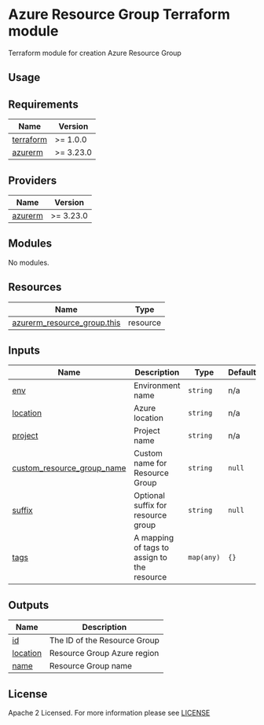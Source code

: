 # Azure Resource Group Terraform module
Terraform module for creation Azure Resource Group

## Usage

<!-- BEGIN_TF_DOCS -->
## Requirements

| Name                                                                      | Version   |
| ------------------------------------------------------------------------- | --------- |
| <a name="requirement_terraform"></a> [terraform](#requirement\_terraform) | >= 1.0.0  |
| <a name="requirement_azurerm"></a> [azurerm](#requirement\_azurerm)       | >= 3.23.0 |

## Providers

| Name                                                          | Version   |
| ------------------------------------------------------------- | --------- |
| <a name="provider_azurerm"></a> [azurerm](#provider\_azurerm) | >= 3.23.0 |

## Modules

No modules.

## Resources

| Name                                                                                                                          | Type     |
| ----------------------------------------------------------------------------------------------------------------------------- | -------- |
| [azurerm_resource_group.this](https://registry.terraform.io/providers/hashicorp/azurerm/latest/docs/resources/resource_group) | resource |

## Inputs

| Name                                                                                                                   | Description                                 | Type       | Default | Required |
| ---------------------------------------------------------------------------------------------------------------------- | ------------------------------------------- | ---------- | ------- | :------: |
| <a name="input_env"></a> [env](#input\_env)                                                                            | Environment name                            | `string`   | n/a     |   yes    |
| <a name="input_location"></a> [location](#input\_location)                                                             | Azure location                              | `string`   | n/a     |   yes    |
| <a name="input_project"></a> [project](#input\_project)                                                                | Project name                                | `string`   | n/a     |   yes    |
| <a name="input_custom_resource_group_name"></a> [custom\_resource\_group\_name](#input\_custom\_resource\_group\_name) | Custom name for Resource Group              | `string`   | `null`  |    no    |
| <a name="input_suffix"></a> [suffix](#input\_suffix)                                                                   | Optional suffix for resource group          | `string`   | `null`  |    no    |
| <a name="input_tags"></a> [tags](#input\_tags)                                                                         | A mapping of tags to assign to the resource | `map(any)` | `{}`    |    no    |

## Outputs

| Name                                                         | Description                  |
| ------------------------------------------------------------ | ---------------------------- |
| <a name="output_id"></a> [id](#output\_id)                   | The ID of the Resource Group |
| <a name="output_location"></a> [location](#output\_location) | Resource Group Azure region  |
| <a name="output_name"></a> [name](#output\_name)             | Resource Group name          |
<!-- END_TF_DOCS -->

## License

Apache 2 Licensed. For more information please see [LICENSE](https://github.com/data-platform-hq/terraform-azurerm-resource-group/tree/main/LICENSE)
